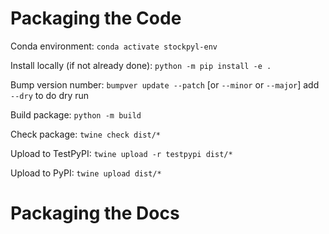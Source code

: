 Packaging the Code
==================

Conda environment:
``conda activate stockpyl-env``

Install locally (if not already done):
``python -m pip install -e .``

Bump version number: 
``bumpver update --patch`` [or ``--minor`` or ``--major``]
add ``--dry`` to do dry run

Build package:
``python -m build``

Check package:
``twine check dist/*``

Upload to TestPyPI:
``twine upload -r testpypi dist/*``

Upload to PyPI:
``twine upload dist/*``


Packaging the Docs
==================
